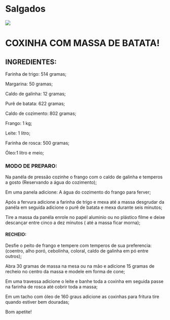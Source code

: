 # Salgados
<html>
</head>
</html>
<!DOCTYPE html>
<html>
    <head>
        <meta charset="UTF-8">
        <title>Receitas de Salgados</title> <img src="https://img.cybercook.com.br/imagens/receitas/886/coxinha-de-frango-bella-paulista-623x350.jpg">
    </head>
    <body>
       <h1>COXINHA COM MASSA DE BATATA!</h1> 
        <h2>INGREDIENTES:</h2>
            <p> 
                Farinha de trigo: 514 gramas; </p>
              <p>  Margarina: 50 gramas; </p>
               <p> Caldo de galinha: 12 gramas;</p>
                <p>Purê de batata: 622 gramas; </p>
             <p>Caldo de cozimento: 802 gramas;</p>
                <p>Frango: 1 kg;</p>
                <p>Leite: 1 litro; </p>
               <p> Farinha de rosca: 500 gramas; </p>
               <p> Óleo:1 litro e meio;</p> 

<h3>MODO DE PREPARO:</h3>

<p>Na panéla de pressão cozinhe o frango com o caldo de galinha e temperos a gosto (Reservando a água do cozimento); </p>
<p>Em uma panela adicione:
A água do cozimento do frango para ferver; </p>
<p>Após a fervura adicione a farinha de trigo e mexa até a massa desgrudar da panéla em seguida adicione o purê de batata e mexa durante seis minutos;</p>

<p>Tire a massa da panéla enrole no papél aluminio ou no plástico filme  e deixe descançar  entre cinco a dez minutos ( até a massa ficar morna);</p>

<h4>RECHEIO:</h4>

<p>Desfie o peito de frango e tempere com temperos de sua preferencia: (coentro, alho poró, cebolinha, coloral, caldo de galinha em pó entre outros); </p>

<p>Abra 30 gramas de massa na mesa ou na mão e adicione 15 gramas de recheio no centro da massa e modele em forma de cone;</p>

<p>Em uma travessa adicione o leite e banhe  toda a coxinha em seguida passe na farinha de rosca até cobrir toda a massa;</p>

<p>Em um tacho com óleo de 160 graus adicione as coxinhas para fritura tire quando estiver bem douradas;</p>
<P> Bom apetite!</p>
</body>
</html>
